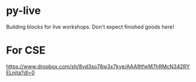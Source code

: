 # py-live
Building blocks for live workshops. Don't expect finished goods here!

# For CSE
https://www.dropbox.com/sh/8yd3so78w3x7kye/AAA9tfwM7hRMcN342RYELnjta?dl=0
